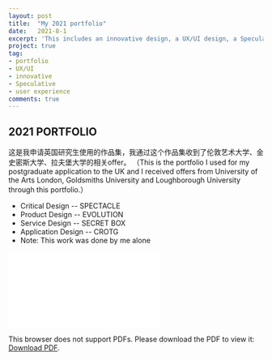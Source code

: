 ```yaml
---
layout: post
title:  "My 2021 portfolio"
date:   2021-8-1
excerpt: 'This includes an innovative design, a UX/UI design, a Speculative design, and a user experience design.'
project: true
tag:
- portfolio
- UX/UI
- innovative 
- Speculative 
- user experience
comments: true
---
```


## 2021 PORTFOLIO 
这是我申请英国研究生使用的作品集，我通过这个作品集收到了伦敦艺术大学、金史密斯大学、拉夫堡大学的相关offer。
（This is the portfolio I used for my postgraduate application to the UK and I received offers from University of the Arts London, Goldsmiths University and Loughborough University through this portfolio.）


* Critical Design    --     SPECTACLE
* Product Design     --     EVOLUTION
* Service Design     --     SECRET BOX
* Application Design --     CROTG
* Note: This work was done by me alone


<object data="/assets/portfolio.pdf" type="application/pdf" width="100%" height="800px">
    <embed src="/assets/portfolio.pdf">
        <p>This browser does not support PDFs. Please download the PDF to view it: <a href="/assets/portfolio.pdf">Download PDF</a>.</p>
    </embed>
</object>






















